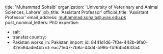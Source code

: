title: 'Muhammad Sohaib'
organization: 'University of Veterinary and Animal Sciences, Lahore'
job_title: 'Assistant Professor'
official_title: 'Assistant Professor'
email_address: muhammad.sohaib@uvas.edu.pk
post_nominal_letters: PhD
expertise:
  - salt
  - transfat
country:
  - Pakistan
works_in: Pakistan
import_id: 8441d1d6-7f0e-442b-9fa0-32e594a4e4bb
id: eac71e47-7b8a-44d4-b99b-fbf6454633a4
